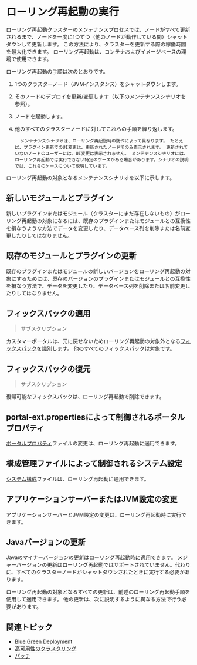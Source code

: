 # ローリング再起動の実行

ローリング再起動クラスターのメンテナンスプロセスでは、ノードがすべて更新されるまで、ノードを一度に1つずつ（他のノードが動作している間）シャットダウンして更新します。 この方法により、クラスターを更新する際の稼働時間を最大化できます。 ローリング再起動は、コンテナおよびイメージベースの環境で使用できます。

ローリング再起動の手順は次のとおりです。

1.  1つのクラスターノード（JVMインスタンス）をシャットダウンします。

2.  そのノードのデプロイを更新/変更します（以下のメンテナンスシナリオを参照）。

3.  ノードを起動します。

4.  他のすべてのクラスターノードに対してこれらの手順を繰り返します。

    ``` note::
      メンテナンスシナリオは、ローリング再起動時の動作によって異なります。 たとえば、プラグイン更新でのUI変更は、更新されたノードでのみ表示されます。 更新されていないノードのユーザーには、UI変更は表示されません。 メンテナンスシナリオには、ローリング再起動では実行できない特定のケースがある場合があります。シナリオの説明では、これらのケースについて説明しています。
    ```

ローリング再起動の対象となるメンテナンスシナリオを以下に示します。

## 新しいモジュールとプラグイン

新しいプラグインまたはモジュール（クラスターにまだ存在しないもの）がローリング再起動の対象になるには、既存のプラグインまたはモジュールとの互換性を損なうような方法でデータを変更したり、データベース列を削除または名前変更したりしてはなりません。

## 既存のモジュールとプラグインの更新

既存のプラグインまたはモジュールの新しいバージョンをローリング再起動の対象にするためには、既存のバージョンのプラグインまたはモジュールとの互換性を損なう方法で、データを変更したり、データベース列を削除または名前変更したりしてはなりません。

## フィックスパックの適用

> サブスクリプション

カスタマーポータルは、元に戻せないためローリング再起動の対象外となる[フィックスパック](../patching-liferay/patching-liferay.md)を識別します。 他のすべてのフィックスパックは対象です。

## フィックスパックの復元

> サブスクリプション

復帰可能なフィックスパックは、ローリング再起動で削除できます。

## portal-ext.propertiesによって制御されるポータルプロパティ

[ポータルプロパティ](../../reference/portal-properties.md)ファイルの変更は、ローリング再起動に適用できます。

## 構成管理ファイルによって制御されるシステム設定

[システム構成](../../reference/system-properties.md)ファイルは、ローリング再起動に適用できます。

## アプリケーションサーバーまたはJVM設定の変更

アプリケーションサーバーとJVM設定の変更は、ローリング再起動時に実行できます。

## Javaバージョンの更新

Javaのマイナーバージョンの更新はローリング再起動時に適用できます。 メジャーバージョンの更新はローリング再起動ではサポートされていません。代わりに、すべてのクラスターノードがシャットダウンされたときに実行する必要があります。

ローリング再起動の対象となるすべての更新は、前述のローリング再起動手順を使用して適用できます。 他の更新は、次に説明するように異なる方法で行う必要があります。

## 関連トピック

  - [Blue Green Deployment](./blue-green-deployments.md)
  - [高可用性のクラスタリング](../../setting-up-liferay-dxp/clustering-for-high-availability.md)
  - [パッチ](../patching-liferay/patching-liferay.md)
